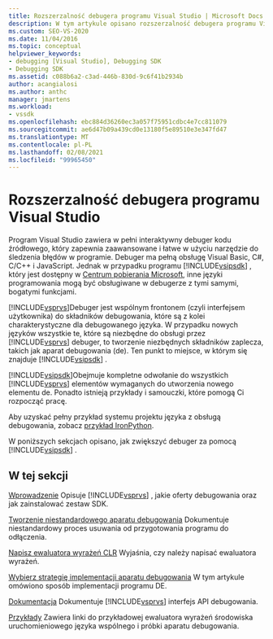 ```yaml
---
title: Rozszerzalność debugera programu Visual Studio | Microsoft Docs
description: W tym artykule opisano rozszerzalność debugera programu Visual Studio i przedstawiono linki do artykułów na temat debugowania programu Visual Studio.
ms.custom: SEO-VS-2020
ms.date: 11/04/2016
ms.topic: conceptual
helpviewer_keywords:
- debugging [Visual Studio], Debugging SDK
- Debugging SDK
ms.assetid: c088b6a2-c3ad-446b-830d-9c6f41b2934b
author: acangialosi
ms.author: anthc
manager: jmartens
ms.workload:
- vssdk
ms.openlocfilehash: ebc884d36260ec3a057f75951cdbc4e7cc811079
ms.sourcegitcommit: ae6d47b09a439cd0e13180f5e89510e3e347fd47
ms.translationtype: MT
ms.contentlocale: pl-PL
ms.lasthandoff: 02/08/2021
ms.locfileid: "99965450"
---
```

# <a name="visual-studio-debugger-extensibility"></a>Rozszerzalność debugera programu Visual Studio
Program Visual Studio zawiera w pełni interaktywny debuger kodu źródłowego, który zapewnia zaawansowane i łatwe w użyciu narzędzie do śledzenia błędów w programie. Debuger ma pełną obsługę Visual Basic, C#, C/C++ i JavaScript. Jednak w przypadku programu [!INCLUDE[vsipsdk](../../extensibility/includes/vsipsdk_md.md)] , który jest dostępny w [Centrum pobierania Microsoft](https://www.microsoft.com/download/details.aspx?id=21835), inne języki programowania mogą być obsługiwane w debugerze z tymi samymi, bogatymi funkcjami.

 [!INCLUDE[vsprvs](../../code-quality/includes/vsprvs_md.md)]Debuger jest wspólnym frontonem (czyli interfejsem użytkownika) do składników debugowania, które są z kolei charakterystyczne dla debugowanego języka. W przypadku nowych języków wszystkie te, które są niezbędne do obsługi przez [!INCLUDE[vsprvs](../../code-quality/includes/vsprvs_md.md)] debuger, to tworzenie niezbędnych składników zaplecza, takich jak aparat debugowania (de). Ten punkt to miejsce, w którym się znajduje [!INCLUDE[vsipsdk](../../extensibility/includes/vsipsdk_md.md)] .

 [!INCLUDE[vsipsdk](../../extensibility/includes/vsipsdk_md.md)]Obejmuje kompletne odwołanie do wszystkich [!INCLUDE[vsprvs](../../code-quality/includes/vsprvs_md.md)] elementów wymaganych do utworzenia nowego elementu de. Ponadto istnieją przykłady i samouczki, które pomogą Ci rozpocząć pracę.

 Aby uzyskać pełny przykład systemu projektu języka z obsługą debugowania, zobacz [przykład IronPython](https://www.microsoft.com/download/details.aspx?id=55984).

 W poniższych sekcjach opisano, jak zwiększyć debuger za pomocą [!INCLUDE[vsipsdk](../../extensibility/includes/vsipsdk_md.md)] .

## <a name="in-this-section"></a>W tej sekcji
 [Wprowadzenie](../../extensibility/debugger/getting-started-with-debugger-extensibility.md) Opisuje [!INCLUDE[vsprvs](../../code-quality/includes/vsprvs_md.md)] , jakie oferty debugowania oraz jak zainstalować zestaw SDK.

 [Tworzenie niestandardowego aparatu debugowania](../../extensibility/debugger/creating-a-custom-debug-engine.md) Dokumentuje niestandardowy proces usuwania od przygotowania programu do odłączenia.

 [Napisz ewaluatora wyrażeń CLR](../../extensibility/debugger/writing-a-common-language-runtime-expression-evaluator.md) Wyjaśnia, czy należy napisać ewaluatora wyrażeń.

 [Wybierz strategię implementacji aparatu debugowania](../../extensibility/debugger/choosing-a-debug-engine-implementation-strategy.md) W tym artykule omówiono sposób implementacji programu DE.

 [Dokumentacja](../../extensibility/debugger/reference/reference-visual-studio-debugging-apis.md) Dokumentuje [!INCLUDE[vsprvs](../../code-quality/includes/vsprvs_md.md)] interfejs API debugowania.

 [Przykłady](../../extensibility/debugger/visual-studio-debugging-samples.md) Zawiera linki do przykładowej ewaluatora wyrażeń środowiska uruchomieniowego języka wspólnego i próbki aparatu debugowania.
